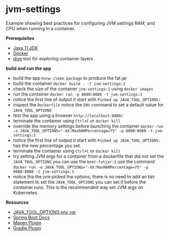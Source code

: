 # jvm-settings  

Example showing best practices for configuring JVM settings RAM, and CPU when running in a 
container. 

**Prerequisites** 

* [Java 11 JDK](https://adoptopenjdk.net/) 
* [Docker](https://www.docker.com/products/docker-desktop) 
* [dive](https://github.com/wagoodman/dive) tool for exploring container layers 

**build and run the app** 

* build the app `mvnw clean package` to produce the fat jar 
* build the container `docker build . -t jvm-settings:1` 
* check the size of the container `jvm-settings:1` using `docker images` 
* run the container `docker run -p 8080:8080 -t jvm-settings:1`
* notice the first line of output it start with `Picked up JAVA_TOOL_OPTIONS: `
* inspect the `Dockerfile` notice the `ENV` command to set a default value for `JAVA_TOOL_OPTIONS`
* test the app using a browser `http://localhost:8080/`
* terminate the container using `Ctrl+C` or `docker kill`
* override the memory settings before launching the container 
  `docker run -e JAVA_TOOL_OPTIONS="-XX:MaxRAMPercentage=75" -p 8080:8080 -t jvm-settings:1`
* notice the first line of output it start with `Picked up JAVA_TOOL_OPTIONS: ` has the new 
  percentage you set. 
* terminate the container using `Ctrl+C` or `docker kill`
* try setting JVM args for a container from a dockerfile that did not set the `JAVA_TOOL_OPTIONS`
  you can use the `boot-fatjar:1` use the command 
    `docker run -e JAVA_TOOL_OPTIONS="-XX:MaxRAMPercentage=75" -p 8080:8080 -t jvm-settings:1`
* notice tha the jvm picked the options, there is no need to add an `ENV` statement to set 
  the `JAVA_TOOL_OPTIONS` you can set it before the container runs. This is the recommended 
  way set JVM args on Kubernetes. 

**Resources**
 
* [JAVA_TOOL_OPTIONS env var](https://docs.oracle.com/javase/8/docs/technotes/guides/troubleshoot/envvars002.html)
* [Spring Boot Docs](https://docs.spring.io/spring-boot/docs/2.4.0-RC1/reference/html/spring-boot-features.html#layering-docker-images) 
* [Maven Plugin](https://docs.spring.io/spring-boot/docs/2.4.0-RC1/maven-plugin/reference/htmlsingle/#repackage-layers)
* [Gradle Plugin](https://docs.spring.io/spring-boot/docs/2.4.0-RC1/gradle-plugin/reference/htmlsingle/#packaging-layered-jars )
